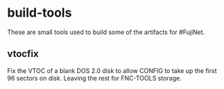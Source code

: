 build-tools
===========

These are small tools used to build some of the artifacts for #FujiNet.

vtocfix
-------

Fix the VTOC of a blank DOS 2.0 disk to allow CONFIG to take up the first 96 sectors on disk. Leaving the rest for FNC-TOOLS storage.

